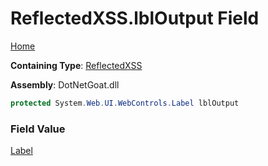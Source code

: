 # ReflectedXSS\.lblOutput Field

[Home](../../../../../README.md)

**Containing Type**: [ReflectedXSS](../README.md)

**Assembly**: DotNetGoat\.dll

```csharp
protected System.Web.UI.WebControls.Label lblOutput
```

### Field Value

[Label](https://docs.microsoft.com/en-us/dotnet/api/system.web.ui.webcontrols.label)

